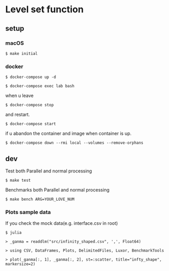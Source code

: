 # Level set function

## setup

### macOS

`$ make initial`

### docker

`$ docker-compose up -d`

`$ docker-compose exec lab bash`


when u leave

`$ docker-compose stop`

and restart.

`$ docker-compose start`


if u abandon the container and image when container is up.

`$ docker-compose down --rmi local --volumes --remove-orphans`


## dev


Test both Parallel and normal processing

`$ make test`

Benchmarks both Parallel and normal processing

`$ make bench ARG=YOUR_LOVE_NUM`



### Plots sample data

If you check the mock data(e.g. interface.csv in root)

`$ julia `  

`> _ganma = readdlm("src/infinity_shaped.csv", ',', Float64)`

`> using CSV, DataFrames, Plots, DelimitedFiles, Luxor, BenchmarkTools`  

`> plot(_ganma[:, 1], _ganma[:, 2], st=:scatter, title="infty_shape", markersize=2)`
